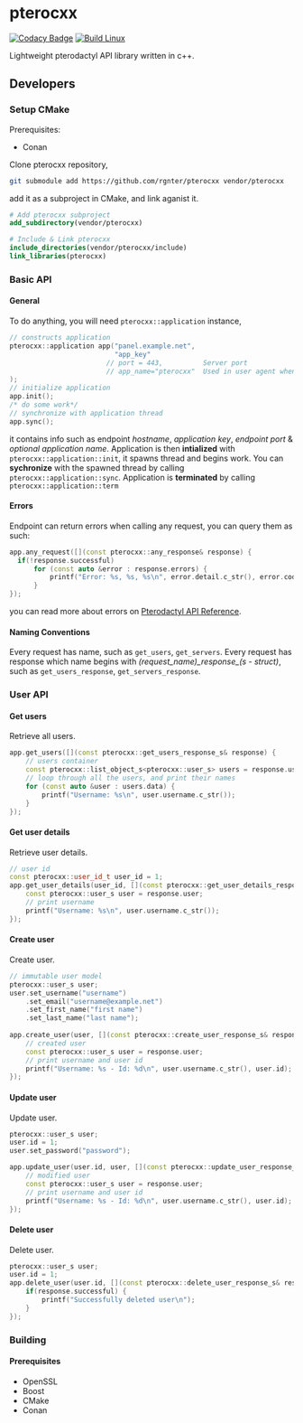 # pterocxx
[![Codacy Badge](https://app.codacy.com/project/badge/Grade/cc1571a8ba3d4c2c8feb28a4bcd1a761)](https://www.codacy.com/gh/rgnter/pterocxx/dashboard?utm_source=github.com&amp;utm_medium=referral&amp;utm_content=rgnter/pterocxx&amp;utm_campaign=Badge_Grade)
[![Build Linux](https://github.com/rgnter/pterocxx/actions/workflows/build_linux.yml/badge.svg)](https://github.com/rgnter/pterocxx/actions/workflows/build_linux.yml)

Lightweight pterodactyl API library written in c++.

## Developers
### Setup CMake
Prerequisites:
- Conan

Clone pterocxx repository,
```bash
git submodule add https://github.com/rgnter/pterocxx vendor/pterocxx
```
add it as a subproject in CMake, and link aganist it.
```cmake
# Add pterocxx subproject
add_subdirectory(vendor/pterocxx)

# Include & Link pterocxx
include_directories(vendor/pterocxx/include)
link_libraries(pterocxx)
```
### Basic API
#### General
To do anything, you will need `pterocxx::application` instance,
```cxx
// constructs application
pterocxx::application app("panel.example.net",
                          "app_key"
                        // port = 443,          Server port
                        // app_name="pterocxx"  Used in user agent when sending requests
);                  
// initialize application
app.init();
/* do some work*/
// synchronize with application thread
app.sync();
```
it contains info such as endpoint *hostname*, *application key*, *endpoint port* & *optional application name*.
Application is then **intialized** with `pterocxx::application::init`, it spawns thread and begins work. You can **sychronize** with the spawned thread by calling `pterocxx::application::sync`. Application is **terminated** by calling `pterocxx::application::term`
#### Errors
Endpoint can return errors when calling any request, you can query them as such:
```cxx
app.any_request([](const pterocxx::any_response& response) {
  if(!response.successful)
      for (const auto &error : response.errors) {
          printf("Error: %s, %s, %s\n", error.detail.c_str(), error.code.c_str(), error.status.c_str());
      }
});
```
you can read more about errors on [Pterodactyl API Reference](https://dashflo.net/docs/api/pterodactyl/v1/).
#### Naming Conventions
Every request has name, such as `get_users`, `get_servers`. Every request has response which name begins with *(request_name)\_response\_(s - struct)*, such as `get_users_response`, `get_servers_response`.

### User API
#### Get users
Retrieve all users.
```cxx
app.get_users([](const pterocxx::get_users_response_s& response) {
    // users container
    const pterocxx::list_object_s<pterocxx::user_s> users = response.users;
    // loop through all the users, and print their names
    for (const auto &user : users.data) {
        printf("Username: %s\n", user.username.c_str());
    }
});
```

#### Get user details
Retrieve user details.
```cxx
// user id
const pterocxx::user_id_t user_id = 1;
app.get_user_details(user_id, [](const pterocxx::get_user_details_response_s& response) {
    const pterocxx::user_s user = response.user;
    // print username
    printf("Username: %s\n", user.username.c_str());
});
```

#### Create user
Create user.
```cxx
// immutable user model
pterocxx::user_s user;
user.set_username("username")
    .set_email("username@example.net")
    .set_first_name("first name")
    .set_last_name("last name");
    
app.create_user(user, [](const pterocxx::create_user_response_s& response) {
    // created user
    const pterocxx::user_s user = response.user;
    // print username and user id
    printf("Username: %s - Id: %d\n", user.username.c_str(), user.id);
});
```
#### Update user
Update user.
```cxx 
pterocxx::user_s user;
user.id = 1;
user.set_password("password");

app.update_user(user.id, user, [](const pterocxx::update_user_response_s& response) {
    // modified user
    const pterocxx::user_s user = response.user;
    // print username and user id
    printf("Username: %s - Id: %d\n", user.username.c_str(), user.id);
});
```
#### Delete user
Delete user.
```cxx 
pterocxx::user_s user;
user.id = 1;
app.delete_user(user.id, [](const pterocxx::delete_user_response_s& response) {
    if(response.successful) {
        printf("Successfully deleted user\n");
    }
});
```
### Building
#### Prerequisites
  - OpenSSL
  - Boost
  - CMake
  - Conan
